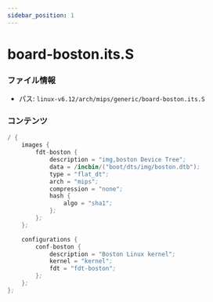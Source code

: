```yaml
---
sidebar_position: 1
---
```

# board-boston.its.S

### ファイル情報

- パス: `linux-v6.12/arch/mips/generic/board-boston.its.S`

### コンテンツ

```S
/ {
	images {
		fdt-boston {
			description = "img,boston Device Tree";
			data = /incbin/("boot/dts/img/boston.dtb");
			type = "flat_dt";
			arch = "mips";
			compression = "none";
			hash {
				algo = "sha1";
			};
		};
	};

	configurations {
		conf-boston {
			description = "Boston Linux kernel";
			kernel = "kernel";
			fdt = "fdt-boston";
		};
	};
};

```
